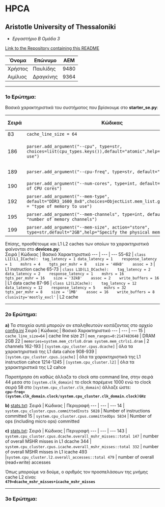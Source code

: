 # HPCA
## Aristotle University of Thessaloniki 
- *Εργαστήριο Β Ομάδα 3*

[Link to the Repository containing this README](https://github.com/pavlidic/HPCA/)

Όνομα | Επώνυμο | ΑΕΜ
--- | --- | ---
Χρήστος | Παυλίδης | 9480
Αιμίλιος | Δραγκίνης | 9364

---

### 1ο Ερώτημα:
Βασικά χαρακτηριστικά του συστήματος που βρίσκουμε στο **starter_se.py**:  

Σειρά | Κώδικας | Βασικό Χαρακτηριστικό
--- | --- | ---
83 | `cache_line_size = 64` | cache line size
186 | `parser.add_argument("--cpu", type=str, choices=list(cpu_types.keys()),default="atomic",help="CPU model to use")` | τύπος CPU (τον δίνουμε εμείς απο command line)
189 | `parser.add_argument("--cpu-freq", type=str, default="4GHz")` | συχνότητα λειτουργίας
190 | `parser.add_argument("--num-cores", type=int, default=1,help="Number of CPU cores")` | αριθμός πυρήνων
192 | `parser.add_argument("--mem-type", default="DDR3_1600_8x8",choices=ObjectList.mem_list.get_names(),help = "type of memory to use")` | τύπος μνήμης DRAM
195 | `parser.add_argument("--mem-channels", type=int, default=2,help = "number of memory channels")` | αριθμός καναλιών
199 | `parser.add_argument("--mem-size", action="store", type=str,default="2GB",help="Specify the physical memory size")` | μέγεθος μνήμης

Επίσης, προσθέτουμε και L1 L2 caches των οποίων τα χαρακτηριστικά φαίνονται στο **devices.py**:  
Σειρά | Κώδικας | Βασικό Χαρακτηριστικό
--- | --- | ---
55-62 | `class L1I(L1_ICache):  tag_latency = 1 data_latency = 1    response_latency = 1    mshrs = 4    tgts_per_mshr = 8    size = '48kB'    assoc = 3` | L1 instruction cache
65-73 | `class L1D(L1_DCache):    tag_latency = 2    data_latency = 2    response_latency = 1    mshrs = 16    tgts_per_mshr = 16    size = '32kB'    assoc = 2    write_buffers = 16` | L1 data cache
87-96 | `class L2(L2Cache):    tag_latency = 12    data_latency = 12    response_latency = 5    mshrs = 32    tgts_per_mshr = 8    size = '1MB'    assoc = 16    write_buffers = 8    clusivity='mostly_excl'` | L2 cache

---
### 2ο Ερώτημα:
**a)** Τα στοιχεία αυτά μπορούν αν επαληθευτούν κοιτάζοντας στο αρχείο [config.ini](simple_se/config.ini)
Σειρά | Κώδικας | Βασικό Χαρακτηριστικό
--- | --- | ---
15 | `cache_line_size=64` | cache line size
21 | `mem_ranges=0:2147483648` | DRAM 2GB
22 | `memories=system.mem_ctrls0.dram system.mem_ctrls1.dram` | 2 channels
162-193 | `[system.cpu_cluster.cpus.dcache]` | όλα τα χαρακτηριστικά της L1 data cahce
908-939 | `[system.cpu_cluster.cpus.icache]` | όλα τα χαρακτηριστικά της L1 instruction cahce
1214-1245 | `[system.cpu_cluster.l2]` | όλα τα χαρακτηριστικά της L2 cahce

Παρατήρησα ότι καθώς άλλαζα το clock απο command line, στην σειρά 44 μεσα στο `[system.clk_domain]` το clock παρέμενε 1000 ενώ το clock σειρά 58 στο `[system.cpu_cluster.clk_domain]` άλλαζε ώστε:  
**`cpu-freq=(system.clk_domain.clock/system.cpu_cluster.clk_domain.clock)GHz`** 

**b)** [stats.txt](simple_se/stats.txt):
Σειρά | Κώδικας | Περιγραφή
--- | --- | ---
14 | `system.cpu_cluster.cpus.committedInsts 5028` | Number of instructions committed
15 | `system.cpu_cluster.cpus.committedOps 5834` | Number of ops (including micro ops) committed  

**c)** [stats.txt](simple_se/stats.txt):
Σειρά | Κώδικας | Περιγραφή
--- | --- | ---
143 | `system.cpu_cluster.cpus.dcache.overall_mshr_misses::total 147` | number of overall MSHR misses in L1 dcache
344 | `system.cpu_cluster.cpus.icache.overall_mshr_misses::total 332` | number of overall MSHR misses in L1 icache
493 |`system.cpu_cluster.l2.overall_accesses::total 479` | number of overall (read+write) accesses  

Όπως μπορούμε να δούμε, ο αριθμός τον προσπελάσεων της μνήμης cache L2 είναι:   
**`479=dcache_mshr_misses+icache_mshr_misses`**    

---
### 3ο Ερώτημα:
